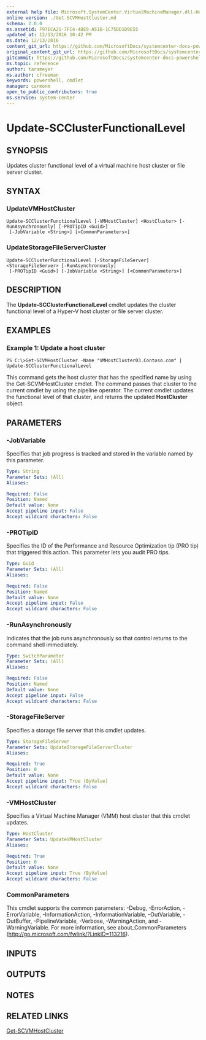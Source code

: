 ```yaml
---
external help file: Microsoft.SystemCenter.VirtualMachineManager.dll-Help.xml
online version: ./Get-SCVMHostCluster.md
schema: 2.0.0
ms.assetid: F97ECA21-7FC4-48E9-A51B-1C75DD1D9E55
updated_at: 12/13/2016 10:42 PM
ms.date: 12/13/2016
content_git_url: https://github.com/MicrosoftDocs/systemcenter-docs-powershell/blob/master/systemcenter-cmdlets/VirtualMachineManager/v1/Update-SCClusterFunctionalLevel.md
original_content_git_url: https://github.com/MicrosoftDocs/systemcenter-docs-powershell/blob/master/systemcenter-cmdlets/VirtualMachineManager/v1/Update-SCClusterFunctionalLevel.md
gitcommit: https://github.com/MicrosoftDocs/systemcenter-docs-powershell/blob/ea9507ac2178040476af5407227db8cb97701ea9/systemcenter-cmdlets/VirtualMachineManager/v1/Update-SCClusterFunctionalLevel.md
ms.topic: reference
author: tarameyer
ms.author: cfreeman
keywords: powershell, cmdlet
manager: carmonm
open_to_public_contributors: true
ms.service: system-center
---
```


# Update-SCClusterFunctionalLevel

## SYNOPSIS
Updates cluster functional level of a virtual machine host cluster or file server cluster.

## SYNTAX

### UpdateVMHostCluster
```
Update-SCClusterFunctionalLevel [-VMHostCluster] <HostCluster> [-RunAsynchronously] [-PROTipID <Guid>]
 [-JobVariable <String>] [<CommonParameters>]
```

### UpdateStorageFileServerCluster
```
Update-SCClusterFunctionalLevel [-StorageFileServer] <StorageFileServer> [-RunAsynchronously]
 [-PROTipID <Guid>] [-JobVariable <String>] [<CommonParameters>]
```

## DESCRIPTION
The **Update-SCClusterFunctionalLevel** cmdlet updates the cluster functional level of a Hyper-V host cluster or file server cluster.

## EXAMPLES

### Example 1: Update a host cluster
```
PS C:\>Get-SCVMHostCluster -Name "VMHostCluster03.Contoso.com" | Update-SCClusterFunctionalLevel
```

This command gets the host cluster that has the specified name by using the Get-SCVMHostCluster cmdlet.
The command passes that cluster to the current cmdlet by using the pipeline operator.
The current cmdlet updates the functional level of that cluster, and returns the updated **HostCluster** object.

## PARAMETERS

### -JobVariable
Specifies that job progress is tracked and stored in the variable named by this parameter.

```yaml
Type: String
Parameter Sets: (All)
Aliases: 

Required: False
Position: Named
Default value: None
Accept pipeline input: False
Accept wildcard characters: False
```

### -PROTipID
Specifies the ID of the Performance and Resource Optimization tip (PRO tip) that triggered this action.
This parameter lets you audit PRO tips.

```yaml
Type: Guid
Parameter Sets: (All)
Aliases: 

Required: False
Position: Named
Default value: None
Accept pipeline input: False
Accept wildcard characters: False
```

### -RunAsynchronously
Indicates that the job runs asynchronously so that control returns to the command shell immediately.

```yaml
Type: SwitchParameter
Parameter Sets: (All)
Aliases: 

Required: False
Position: Named
Default value: None
Accept pipeline input: False
Accept wildcard characters: False
```

### -StorageFileServer
Specifies a storage file server that this cmdlet updates.

```yaml
Type: StorageFileServer
Parameter Sets: UpdateStorageFileServerCluster
Aliases: 

Required: True
Position: 0
Default value: None
Accept pipeline input: True (ByValue)
Accept wildcard characters: False
```

### -VMHostCluster
Specifies a Virtual Machine Manager (VMM) host cluster that this cmdlet updates.

```yaml
Type: HostCluster
Parameter Sets: UpdateVMHostCluster
Aliases: 

Required: True
Position: 0
Default value: None
Accept pipeline input: True (ByValue)
Accept wildcard characters: False
```

### CommonParameters
This cmdlet supports the common parameters: -Debug, -ErrorAction, -ErrorVariable, -InformationAction, -InformationVariable, -OutVariable, -OutBuffer, -PipelineVariable, -Verbose, -WarningAction, and -WarningVariable. For more information, see about_CommonParameters (http://go.microsoft.com/fwlink/?LinkID=113216).

## INPUTS

## OUTPUTS

## NOTES

## RELATED LINKS

[Get-SCVMHostCluster](xref:VirtualMachineManager/v1/Get-SCVMHostCluster.md)

